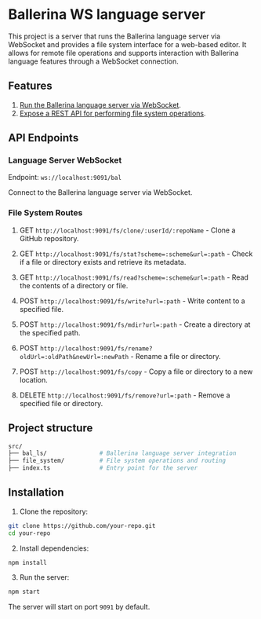 # Ballerina WS language server

This project is a server that runs the Ballerina language server via WebSocket and provides a file system interface for a web-based editor. It allows for remote file operations and supports interaction with Ballerina language features through a WebSocket connection.

## Features

1. [Run the Ballerina language server via WebSocket](./src/bal_ls/index.ts).
2. [Expose a REST API for performing file system operations](./src/file_system/fsRoutes.ts).

## API Endpoints

### Language Server WebSocket

Endpoint: `ws://localhost:9091/bal`

Connect to the Ballerina language server via WebSocket.

### File System Routes

1. GET `http://localhost:9091/fs/clone/:userId/:repoName` - Clone a GitHub repository.

2. GET `http://localhost:9091/fs/stat?scheme=:scheme&url=:path` - Check if a file or directory exists and retrieve its metadata.

3. GET `http://localhost:9091/fs/read?scheme=:scheme&url=:path` - Read the contents of a directory or file.

4. POST `http://localhost:9091/fs/write?url=:path` - Write content to a specified file.

5. POST `http://localhost:9091/fs/mdir?url=:path` - Create a directory at the specified path.

6. POST `http://localhost:9091/fs/rename?oldUrl=:oldPath&newUrl=:newPath` - Rename a file or directory.

7. POST `http://localhost:9091/fs/copy` - Copy a file or directory to a new location.

8. DELETE `http://localhost:9091/fs/remove?url=:path` - Remove a specified file or directory.

## Project structure

```bash
src/
├── bal_ls/               # Ballerina language server integration
├── file_system/          # File system operations and routing
├── index.ts              # Entry point for the server
```

## Installation

1. Clone the repository:

```bash
git clone https://github.com/your-repo.git
cd your-repo
```

2. Install dependencies:

```bash
npm install
```

3. Run the server:

```bash
npm start
```

The server will start on port `9091` by default.
